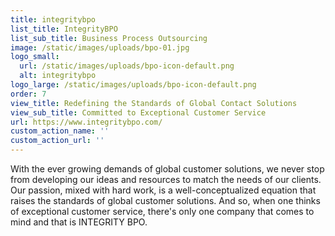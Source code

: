 ```yaml
---
title: integritybpo
list_title: IntegrityBPO
list_sub_title: Business Process Outsourcing
image: /static/images/uploads/bpo-01.jpg
logo_small:
  url: /static/images/uploads/bpo-icon-default.png
  alt: integritybpo
logo_large: /static/images/uploads/bpo-icon-default.png
order: 7
view_title: Redefining the Standards of Global Contact Solutions
view_sub_title: Committed to Exceptional Customer Service
url: https://www.integritybpo.com/
custom_action_name: ''
custom_action_url: ''
---
```

With the ever growing demands of global customer solutions, we never stop from developing our ideas and resources to match the needs of our clients. Our passion, mixed with hard work, is a well-conceptualized equation that raises the standards of global customer solutions. And so, when one thinks of exceptional customer service, there's only one company that comes to mind and that is INTEGRITY BPO.
